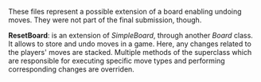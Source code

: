 These files represent a possible extension of a board enabling undoing moves. They were not part
of the final submission, though.

**ResetBoard**: is an extension of *SimpleBoard*, through another *Board* class. It allows to store
 		and undo moves in a game. Here, any changes related to the players' moves are
 		stacked. Multiple methods of the superclass which are responsible for
		executing specific move types and performing corresponding changes are
		overriden.  
